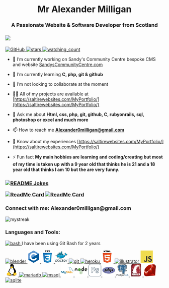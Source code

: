 <h1 align="center">Mr Alexander Milligan</h1>
<h3 align="center">A Passionate Website & Software Developer from Scotland</h3>
<p align="left"> 

<h3 align="left">
<a href="https://github.com/Alexander-Milligan/">
<img src="https://github-profile-trophy.vercel.app/?username=Alexander-Milligan"/>
</a>
</h3>
<a href="https://github.com/Alexander-Milligan/">
<img alt="GitHub" src="https://img.shields.io/badge/dynamic/json?logo=github&label=GitHub+Followers&labelColor=282c34&color=181717&query=%24.data.totalSubs&url=https%3A%2F%2Fapi.spencerwoo.com%2Fsubstats%2F%3Fsource%3Dgithub%26queryKey%3DAlexander-Milligan&longCache=true"/>
</a>

<a href="https://github.com/Alexander-Milligan/">
<img src="https://img.shields.io/github/stars/Alexander-Milligan?label=Stars" alt="stars">
</a>

<a href="https://github.com/Alexander-Milligan/">
<img src="https://komarev.com/ghpvc/?username=Alexander-Milligan&color=brightgreen" alt="watching_count" />
</a>





- 🔭 I’m currently working on Sandy's Community Centre bespoke CMS and website [SandysCommunityCentre.com](https://sandyscommunitycentre.com/)

- 🌱 I’m currently learning **C, php, git & github**

- 👯 I’m not looking to collaborate at the moment

- 👨‍💻 All of my projects are available at [https://saltirewebsites.com/MyPortfolio/](https://saltirewebsites.com/MyPortfolio/)

- 💬 Ask me about **Html, css, php, git, github, C, rubyonrails, sql, photoshop or excel and much more**

- 📫 How to reach me **Alexander0milligan@gmail.com**

- 📄 Know about my experiences [https://saltirewebsites.com/MyPortfolio/](https://saltirewebsites.com/MyPortfolio/)

- ⚡ Fun fact **My main hobbies are learning and coding/creating but most of my time is taken up with a 9 year old that thinks he is 21 and a 18 year old that thinks I am 10 but the are very funny.**
<h3 align="left"><a href="https://readme-jokes.vercel.app"><img align="center" src="https://readme-jokes.vercel.app/api" alt="README Jokes"></a></p>




[![ReadMe Card](https://github-readme-stats.vercel.app/api/pin/?username=Alexander-Milligan&repo=differ)](https://github.com/madushadhanushka/differ)
[![ReadMe Card](https://github-readme-stats.vercel.app/api/pin/?username=Alexander-Milligan&repo=simple-sqlite)](https://github.com/madushadhanushka/simple-sqlite)


<h3 align="left">Connect with me: Alexander0milligan@gmail.com</h3>
<p align="left">
<img src="https://github-readme-streak-stats.herokuapp.com/?user=Alexander-Milligan&theme=tokyonight" alt="mystreak"/>
</p>












<h3 align="left">Languages and Tools:</h3>
<p align="left">
<a href="https://www.gnu.org/software/bash/" target="_blank" rel="noreferrer"> 
    <img src="https://github.com/Alexander-Milligan/CV/git-bash.svg" alt="bash" width="40" height="40"/> 
</a>I have been using Git Bash for 2 years 
</p>
<p align="left">
<a href="https://www.blender.org/" target="_blank" rel="noreferrer"> <img src="https://download.blender.org/branding/community/blender_community_badge_white.svg" alt="blender" width="40" height="40"/> </a> <a href="https://www.cprogramming.com/" target="_blank" rel="noreferrer"> <img src="https://raw.githubusercontent.com/devicons/devicon/master/icons/c/c-original.svg" alt="c" width="40" height="40"/> </a> <a href="https://www.w3schools.com/css/" target="_blank" rel="noreferrer"> <img src="https://raw.githubusercontent.com/devicons/devicon/master/icons/css3/css3-original-wordmark.svg" alt="css3" width="40" height="40"/> </a> <a href="https://www.docker.com/" target="_blank" rel="noreferrer"> <img src="https://raw.githubusercontent.com/devicons/devicon/master/icons/docker/docker-original-wordmark.svg" alt="docker" width="40" height="40"/> </a> <a href="https://git-scm.com/" target="_blank" rel="noreferrer"> <img src="https://www.vectorlogo.zone/logos/git-scm/git-scm-icon.svg" alt="git" width="40" height="40"/> </a> <a href="https://heroku.com" target="_blank" rel="noreferrer"> <img src="https://www.vectorlogo.zone/logos/heroku/heroku-icon.svg" alt="heroku" width="40" height="40"/> </a> <a href="https://www.w3.org/html/" target="_blank" rel="noreferrer"> <img src="https://raw.githubusercontent.com/devicons/devicon/master/icons/html5/html5-original-wordmark.svg" alt="html5" width="40" height="40"/> </a> <a href="https://www.adobe.com/in/products/illustrator.html" target="_blank" rel="noreferrer"> <img src="https://www.vectorlogo.zone/logos/adobe_illustrator/adobe_illustrator-icon.svg" alt="illustrator" width="40" height="40"/> </a> <a href="https://developer.mozilla.org/en-US/docs/Web/JavaScript" target="_blank" rel="noreferrer"> <img src="https://raw.githubusercontent.com/devicons/devicon/master/icons/javascript/javascript-original.svg" alt="javascript" width="40" height="40"/> </a> <a href="https://www.linux.org/" target="_blank" rel="noreferrer"> <img src="https://raw.githubusercontent.com/devicons/devicon/master/icons/linux/linux-original.svg" alt="linux" width="40" height="40"/> </a> <a href="https://mariadb.org/" target="_blank" rel="noreferrer"> <img src="https://www.vectorlogo.zone/logos/mariadb/mariadb-icon.svg" alt="mariadb" width="40" height="40"/> </a> <a href="https://www.microsoft.com/en-us/sql-server" target="_blank" rel="noreferrer"> <img src="https://www.svgrepo.com/show/303229/microsoft-sql-server-logo.svg" alt="mssql" width="40" height="40"/> </a> <a href="https://www.mysql.com/" target="_blank" rel="noreferrer"> <img src="https://raw.githubusercontent.com/devicons/devicon/master/icons/mysql/mysql-original-wordmark.svg" alt="mysql" width="40" height="40"/> </a> <a href="https://nodejs.org" target="_blank" rel="noreferrer"> <img src="https://raw.githubusercontent.com/devicons/devicon/master/icons/nodejs/nodejs-original-wordmark.svg" alt="nodejs" width="40" height="40"/> </a> <a href="https://www.photoshop.com/en" target="_blank" rel="noreferrer"> <img src="https://raw.githubusercontent.com/devicons/devicon/master/icons/photoshop/photoshop-line.svg" alt="photoshop" width="40" height="40"/> </a> <a href="https://www.php.net" target="_blank" rel="noreferrer"> <img src="https://raw.githubusercontent.com/devicons/devicon/master/icons/php/php-original.svg" alt="php" width="40" height="40"/> </a> <a href="https://www.postgresql.org" target="_blank" rel="noreferrer"> <img src="https://raw.githubusercontent.com/devicons/devicon/master/icons/postgresql/postgresql-original-wordmark.svg" alt="postgresql" width="40" height="40"/> </a> <a href="https://rubyonrails.org" target="_blank" rel="noreferrer"> <img src="https://raw.githubusercontent.com/devicons/devicon/master/icons/rails/rails-original-wordmark.svg" alt="rails" width="40" height="40"/> </a> <a href="https://www.ruby-lang.org/en/" target="_blank" rel="noreferrer"> <img src="https://raw.githubusercontent.com/devicons/devicon/master/icons/ruby/ruby-original.svg" alt="ruby" width="40" height="40"/> </a> <a href="https://www.sqlite.org/" target="_blank" rel="noreferrer"> <img src="https://www.vectorlogo.zone/logos/sqlite/sqlite-icon.svg" alt="sqlite" width="40" height="40"/> </a> </p>















